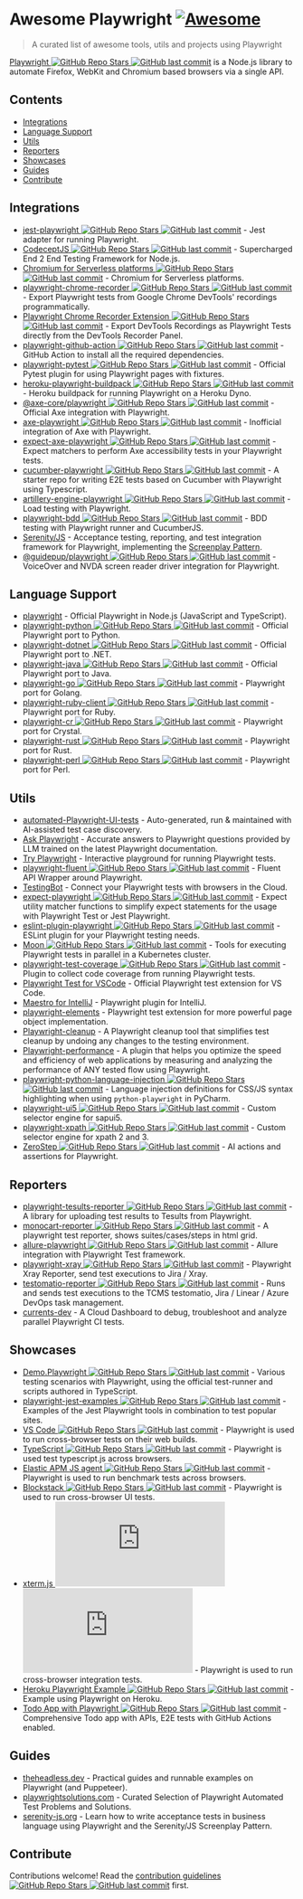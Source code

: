 # Awesome Playwright [![Awesome](https://awesome.re/badge.svg)](https://awesome.re)

> A curated list of awesome tools, utils and projects using Playwright

[Playwright ![GitHub Repo Stars](https://img.shields.io/github/stars/microsoft/playwright) ![GitHub last commit](https://img.shields.io/github/last-commit/microsoft/playwright)](https://github.com/microsoft/playwright) is a Node.js library to automate Firefox, WebKit and Chromium based browsers via a single API.

## Contents

- [Integrations](#integrations)
- [Language Support](#language-support)
- [Utils](#utils)
- [Reporters](#reporters)
- [Showcases](#showcases)
- [Guides](#guides)
- [Contribute](#contribute)

## Integrations

- [jest-playwright ![GitHub Repo Stars](https://img.shields.io/github/stars/playwright-community/jest-playwright) ![GitHub last commit](https://img.shields.io/github/last-commit/playwright-community/jest-playwright)](https://github.com/playwright-community/jest-playwright/) - Jest adapter for running Playwright.
- [CodeceptJS ![GitHub Repo Stars](https://img.shields.io/github/stars/Codeception/CodeceptJS) ![GitHub last commit](https://img.shields.io/github/last-commit/Codeception/CodeceptJS)](https://github.com/Codeception/CodeceptJS) - Supercharged End 2 End Testing Framework for Node.js.
- [Chromium for Serverless platforms ![GitHub Repo Stars](https://img.shields.io/github/stars/Sparticuz/chromium) ![GitHub last commit](https://img.shields.io/github/last-commit/Sparticuz/chromium)](https://github.com/Sparticuz/chromium?tab=readme-ov-file#usage-with-playwright) - Chromium for Serverless platforms.
- [playwright-chrome-recorder ![GitHub Repo Stars](https://img.shields.io/github/stars/AndrewUsher/playwright-chrome-recorder) ![GitHub last commit](https://img.shields.io/github/last-commit/AndrewUsher/playwright-chrome-recorder)](https://github.com/AndrewUsher/playwright-chrome-recorder) - Export Playwright tests from Google Chrome DevTools' recordings programmatically.
- [Playwright Chrome Recorder Extension ![GitHub Repo Stars](https://img.shields.io/github/stars/AndrewUsher/playwright-recorder-extension) ![GitHub last commit](https://img.shields.io/github/last-commit/AndrewUsher/playwright-recorder-extension)](https://github.com/AndrewUsher/playwright-recorder-extension) - Export DevTools Recordings as Playwright Tests directly from the DevTools Recorder Panel.
- [playwright-github-action ![GitHub Repo Stars](https://img.shields.io/github/stars/microsoft/playwright-github-action) ![GitHub last commit](https://img.shields.io/github/last-commit/microsoft/playwright-github-action)](https://github.com/microsoft/playwright-github-action) - GitHub Action to install all the required dependencies.
- [playwright-pytest ![GitHub Repo Stars](https://img.shields.io/github/stars/microsoft/playwright-pytest) ![GitHub last commit](https://img.shields.io/github/last-commit/microsoft/playwright-pytest)](https://github.com/microsoft/playwright-pytest/) - Official Pytest plugin for using Playwright pages with fixtures.
- [heroku-playwright-buildpack ![GitHub Repo Stars](https://img.shields.io/github/stars/mxschmitt/heroku-playwright-buildpack) ![GitHub last commit](https://img.shields.io/github/last-commit/mxschmitt/heroku-playwright-buildpack)](https://github.com/mxschmitt/heroku-playwright-buildpack) - Heroku buildpack for running Playwright on a Heroku Dyno.
- [@axe-core/playwright ![GitHub Repo Stars](https://img.shields.io/github/stars/dequelabs/axe-core-npm) ![GitHub last commit](https://img.shields.io/github/last-commit/dequelabs/axe-core-npm)](https://github.com/dequelabs/axe-core-npm/blob/develop/packages/playwright/README.md) - Official Axe integration with Playwright.
- [axe-playwright ![GitHub Repo Stars](https://img.shields.io/github/stars/abhinaba-ghosh/axe-playwright) ![GitHub last commit](https://img.shields.io/github/last-commit/abhinaba-ghosh/axe-playwright)](https://github.com/abhinaba-ghosh/axe-playwright) - Inofficial integration of Axe with Playwright.
- [expect-axe-playwright ![GitHub Repo Stars](https://img.shields.io/github/stars/Widen/expect-axe-playwright) ![GitHub last commit](https://img.shields.io/github/last-commit/Widen/expect-axe-playwright)](https://github.com/Widen/expect-axe-playwright) - Expect matchers to perform Axe accessibility tests in your Playwright tests.
- [cucumber-playwright ![GitHub Repo Stars](https://img.shields.io/github/stars/Tallyb/cucumber-playwright) ![GitHub last commit](https://img.shields.io/github/last-commit/Tallyb/cucumber-playwright)](https://github.com/Tallyb/cucumber-playwright) - A starter repo for writing E2E tests based on Cucumber with Playwright using Typescript.
- [artillery-engine-playwright ![GitHub Repo Stars](https://img.shields.io/github/stars/artilleryio/artillery) ![GitHub last commit](https://img.shields.io/github/last-commit/artilleryio/artillery)](https://github.com/artilleryio/artillery/tree/main/packages/artillery-engine-playwright) - Load testing with Playwright.
- [playwright-bdd ![GitHub Repo Stars](https://img.shields.io/github/stars/vitalets/playwright-bdd) ![GitHub last commit](https://img.shields.io/github/last-commit/vitalets/playwright-bdd)](https://github.com/vitalets/playwright-bdd) - BDD testing with Playwright runner and CucumberJS.
- [Serenity/JS](https://serenity-js.org) - Acceptance testing, reporting, and test integration framework for Playwright, implementing the [Screenplay Pattern](https://serenity-js.org/handbook/design/screenplay-pattern/).
- [@guidepup/playwright ![GitHub Repo Stars](https://img.shields.io/github/stars/guidepup/guidepup-playwright) ![GitHub last commit](https://img.shields.io/github/last-commit/guidepup/guidepup-playwright)](https://github.com/guidepup/guidepup-playwright) - VoiceOver and NVDA screen reader driver integration for Playwright.

## Language Support

- [playwright](https://git.io/JT2bj) - Official Playwright in Node.js (JavaScript and TypeScript).
- [playwright-python ![GitHub Repo Stars](https://img.shields.io/github/stars/microsoft/playwright-python) ![GitHub last commit](https://img.shields.io/github/last-commit/microsoft/playwright-python)](https://github.com/microsoft/playwright-python) - Official Playwright port to Python.
- [playwright-dotnet ![GitHub Repo Stars](https://img.shields.io/github/stars/microsoft/playwright-dotnet) ![GitHub last commit](https://img.shields.io/github/last-commit/microsoft/playwright-dotnet)](https://github.com/microsoft/playwright-dotnet) - Official Playwright port to .NET.
- [playwright-java ![GitHub Repo Stars](https://img.shields.io/github/stars/microsoft/playwright-java) ![GitHub last commit](https://img.shields.io/github/last-commit/microsoft/playwright-java)](https://github.com/microsoft/playwright-java) - Official Playwright port to Java.
- [playwright-go ![GitHub Repo Stars](https://img.shields.io/github/stars/playwright-community/playwright-go) ![GitHub last commit](https://img.shields.io/github/last-commit/playwright-community/playwright-go)](https://github.com/playwright-community/playwright-go) - Playwright port for Golang.
- [playwright-ruby-client ![GitHub Repo Stars](https://img.shields.io/github/stars/YusukeIwaki/playwright-ruby-client) ![GitHub last commit](https://img.shields.io/github/last-commit/YusukeIwaki/playwright-ruby-client)](https://github.com/YusukeIwaki/playwright-ruby-client) - Playwright port for Ruby.
- [playwright-cr ![GitHub Repo Stars](https://img.shields.io/github/stars/naqvis/playwright-cr) ![GitHub last commit](https://img.shields.io/github/last-commit/naqvis/playwright-cr)](https://github.com/naqvis/playwright-cr) - Playwright port for Crystal.
- [playwright-rust ![GitHub Repo Stars](https://img.shields.io/github/stars/octaltree/playwright-rust) ![GitHub last commit](https://img.shields.io/github/last-commit/octaltree/playwright-rust)](https://github.com/octaltree/playwright-rust) - Playwright port for Rust.
- [playwright-perl ![GitHub Repo Stars](https://img.shields.io/github/stars/teodesian/playwright-perl) ![GitHub last commit](https://img.shields.io/github/last-commit/teodesian/playwright-perl)](https://github.com/teodesian/playwright-perl) - Playwright port for Perl.

## Utils

- [automated-Playwright-UI-tests](https://github.com/OctoMind-dev) - Auto-generated, run & maintained with AI-assisted test case discovery.
- [Ask Playwright](https://ray.run/ask) - Accurate answers to Playwright questions provided by LLM trained on the latest Playwright documentation.
- [Try Playwright](https://try.playwright.tech) - Interactive playground for running Playwright tests.
- [playwright-fluent ![GitHub Repo Stars](https://img.shields.io/github/stars/hdorgeval/playwright-fluent) ![GitHub last commit](https://img.shields.io/github/last-commit/hdorgeval/playwright-fluent)](https://github.com/hdorgeval/playwright-fluent) - Fluent API Wrapper around Playwright.
- [TestingBot](https://testingbot.com) - Connect your Playwright tests with browsers in the Cloud.
- [expect-playwright ![GitHub Repo Stars](https://img.shields.io/github/stars/playwright-community/expect-playwright) ![GitHub last commit](https://img.shields.io/github/last-commit/playwright-community/expect-playwright)](https://github.com/playwright-community/expect-playwright) - Expect utility matcher functions to simplify expect statements for the usage with Playwright Test or Jest Playwright.
- [eslint-plugin-playwright ![GitHub Repo Stars](https://img.shields.io/github/stars/playwright-community/eslint-plugin-playwright) ![GitHub last commit](https://img.shields.io/github/last-commit/playwright-community/eslint-plugin-playwright)](https://github.com/playwright-community/eslint-plugin-playwright) - ESLint plugin for your Playwright testing needs.
- [Moon ![GitHub Repo Stars](https://img.shields.io/github/stars/aerokube/moon) ![GitHub last commit](https://img.shields.io/github/last-commit/aerokube/moon)](https://github.com/aerokube/moon) - Tools for executing Playwright tests in parallel in a Kubernetes cluster.
- [playwright-test-coverage ![GitHub Repo Stars](https://img.shields.io/github/stars/anishkny/playwright-test-coverage) ![GitHub last commit](https://img.shields.io/github/last-commit/anishkny/playwright-test-coverage)](https://github.com/anishkny/playwright-test-coverage) - Plugin to collect code coverage from running Playwright tests.
- [Playwright Test for VSCode](https://marketplace.visualstudio.com/items?itemName=ms-playwright.playwright) - Official Playwright test extension for VS Code.
- [Maestro for IntelliJ](https://plugins.jetbrains.com/plugin/18100-maestro) - Playwright plugin for IntelliJ.
- [playwright-elements](https://www.npmjs.com/package/playwright-elements) - Playwright test extension for more powerful page object implementation.
- [Playwright-cleanup](https://www.npmjs.com/package/playwright-cleanup) - A Playwright cleanup tool that simplifies test cleanup by undoing any changes to the testing environment.
- [Playwright-performance](https://www.npmjs.com/package/playwright-performance) - A plugin that helps you optimize the speed and efficiency of web applications by measuring and analyzing the performance of ANY tested flow using Playwright.
- [playwright-python-language-injection ![GitHub Repo Stars](https://img.shields.io/github/stars/Mattwmaster58/playwright-python-language-injection) ![GitHub last commit](https://img.shields.io/github/last-commit/Mattwmaster58/playwright-python-language-injection)](https://github.com/Mattwmaster58/playwright-python-language-injection) - Language injection definitions for CSS/JS syntax highlighting when using `python-playwright` in PyCharm.
- [playwright-ui5 ![GitHub Repo Stars](https://img.shields.io/github/stars/detachhead/playwright-ui5) ![GitHub last commit](https://img.shields.io/github/last-commit/detachhead/playwright-ui5)](https://github.com/detachhead/playwright-ui5) - Custom selector engine for sapui5.
- [playwright-xpath ![GitHub Repo Stars](https://img.shields.io/github/stars/detachhead/playwright-xpath) ![GitHub last commit](https://img.shields.io/github/last-commit/detachhead/playwright-xpath)](https://github.com/detachhead/playwright-xpath) - Custom selector engine for xpath 2 and 3.
- [ZeroStep ![GitHub Repo Stars](https://img.shields.io/github/stars/zerostep-ai/zerostep) ![GitHub last commit](https://img.shields.io/github/last-commit/zerostep-ai/zerostep)](https://github.com/zerostep-ai/zerostep) - AI actions and assertions for Playwright.

## Reporters

- [playwright-tesults-reporter ![GitHub Repo Stars](https://img.shields.io/github/stars/tesults/playwright-tesults-reporter) ![GitHub last commit](https://img.shields.io/github/last-commit/tesults/playwright-tesults-reporter)](https://github.com/tesults/playwright-tesults-reporter) - A library for uploading test results to Tesults from Playwright.
- [monocart-reporter ![GitHub Repo Stars](https://img.shields.io/github/stars/cenfun/monocart-reporter) ![GitHub last commit](https://img.shields.io/github/last-commit/cenfun/monocart-reporter)](https://github.com/cenfun/monocart-reporter) - A playwright test reporter, shows suites/cases/steps in html grid.
- [allure-playwright ![GitHub Repo Stars](https://img.shields.io/github/stars/allure-framework/allure-js) ![GitHub last commit](https://img.shields.io/github/last-commit/allure-framework/allure-js)](https://github.com/allure-framework/allure-js/tree/master/packages/allure-playwright) - Allure integration with Playwright Test framework.
- [playwright-xray ![GitHub Repo Stars](https://img.shields.io/github/stars/inluxc/playwright-xray) ![GitHub last commit](https://img.shields.io/github/last-commit/inluxc/playwright-xray)](https://github.com/inluxc/playwright-xray) - Playwright Xray Reporter, send test executions to Jira / Xray.
- [testomatio-reporter ![GitHub Repo Stars](https://img.shields.io/github/stars/testomatio/reporter) ![GitHub last commit](https://img.shields.io/github/last-commit/testomatio/reporter)](https://github.com/testomatio/reporter) - Runs and sends test executions to the TCMS testomatio, Jira / Linear / Azure DevOps task management.
- [currents-dev](https://currents.dev/) - A Cloud Dashboard to debug, troubleshoot and analyze parallel Playwright CI tests.

## Showcases

- [Demo.Playwright ![GitHub Repo Stars](https://img.shields.io/github/stars/MarcusFelling/Demo.Playwright) ![GitHub last commit](https://img.shields.io/github/last-commit/MarcusFelling/Demo.Playwright)](https://github.com/MarcusFelling/Demo.Playwright) - Various testing scenarios with Playwright, using the official test-runner and scripts authored in TypeScript.
- [playwright-jest-examples ![GitHub Repo Stars](https://img.shields.io/github/stars/playwright-community/playwright-jest-examples) ![GitHub last commit](https://img.shields.io/github/last-commit/playwright-community/playwright-jest-examples)](https://github.com/playwright-community/playwright-jest-examples) - Examples of the Jest Playwright tools in combination to test popular sites.
- [VS Code ![GitHub Repo Stars](https://img.shields.io/github/stars/microsoft/vscode) ![GitHub last commit](https://img.shields.io/github/last-commit/microsoft/vscode)](https://github.com/microsoft/vscode) - Playwright is used to run cross-browser tests on their web builds.
- [TypeScript ![GitHub Repo Stars](https://img.shields.io/github/stars/microsoft/TypeScript) ![GitHub last commit](https://img.shields.io/github/last-commit/microsoft/TypeScript)](https://github.com/microsoft/TypeScript) - Playwright is used test typescript.js across browsers.
- [Elastic APM JS agent ![GitHub Repo Stars](https://img.shields.io/github/stars/elastic/apm-agent-rum-js) ![GitHub last commit](https://img.shields.io/github/last-commit/elastic/apm-agent-rum-js)](https://github.com/elastic/apm-agent-rum-js) - Playwright is used to run benchmark tests across browsers.
- [Blockstack ![GitHub Repo Stars](https://img.shields.io/github/stars/blockstack/ux) ![GitHub last commit](https://img.shields.io/github/last-commit/blockstack/ux)](https://github.com/blockstack/ux) - Playwright is used to run cross-browser UI tests.
- [xterm.js ![GitHub Repo Stars](https://img.shields.io/github/stars/xtermjs/xterm.js) ![GitHub last commit](https://img.shields.io/github/last-commit/xtermjs/xterm.js)](https://github.com/xtermjs/xterm.js) - Playwright is used to run cross-browser integration tests.
- [Heroku Playwright Example ![GitHub Repo Stars](https://img.shields.io/github/stars/mxschmitt/heroku-playwright-example) ![GitHub last commit](https://img.shields.io/github/last-commit/mxschmitt/heroku-playwright-example)](https://github.com/mxschmitt/heroku-playwright-example) - Example using Playwright on Heroku.
- [Todo App with Playwright ![GitHub Repo Stars](https://img.shields.io/github/stars/burakkantarci/playwright-todo-app) ![GitHub last commit](https://img.shields.io/github/last-commit/burakkantarci/playwright-todo-app)](https://github.com/burakkantarci/playwright-todo-app) - Comprehensive Todo app with APIs, E2E tests with GitHub Actions enabled.

## Guides

- [theheadless.dev](https://www.checklyhq.com/learn/headless/) - Practical guides and runnable examples on Playwright (and Puppeteer).
- [playwrightsolutions.com](https://playwrightsolutions.com) - Curated Selection of Playwright Automated Test Problems and Solutions.
- [serenity-js.org](https://serenity-js.org/handbook/web-testing/your-first-web-scenario/) - Learn how to write acceptance tests in business language using Playwright and the Serenity/JS Screenplay Pattern.

## Contribute

Contributions welcome! Read the [contribution guidelines ![GitHub Repo Stars](https://img.shields.io/github/stars/mxschmitt/awesome-playwright) ![GitHub last commit](https://img.shields.io/github/last-commit/mxschmitt/awesome-playwright)](https://github.com/mxschmitt/awesome-playwright/blob/master/CONTRIBUTING.md) first.
